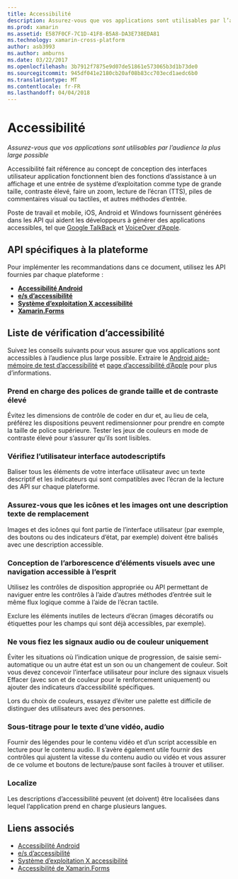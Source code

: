 ```yaml
---
title: Accessibilité
description: Assurez-vous que vos applications sont utilisables par l’audience la plus large possible
ms.prod: xamarin
ms.assetid: E587F0CF-7C1D-41F8-B5A8-DA3E738EDA81
ms.technology: xamarin-cross-platform
author: asb3993
ms.author: amburns
ms.date: 03/22/2017
ms.openlocfilehash: 3b7912f7875e9d07de51861e573065b3d1b73de0
ms.sourcegitcommit: 945df041e2180cb20af08b83cc703ecd1aedc6b0
ms.translationtype: MT
ms.contentlocale: fr-FR
ms.lasthandoff: 04/04/2018
---
```

# <a name="accessibility"></a>Accessibilité

_Assurez-vous que vos applications sont utilisables par l’audience la plus large possible_

Accessibilité fait référence au concept de conception des interfaces utilisateur application fonctionnent bien des fonctions d’assistance à un affichage et une entrée de système d’exploitation comme type de grande taille, contraste élevé, faire un zoom, lecture de l’écran (TTS), piles de commentaires visual ou tactiles, et autres méthodes d’entrée.

Poste de travail et mobile, iOS, Android et Windows fournissent générées dans les API qui aident les développeurs à générer des applications accessibles, tel que [Google TalkBack](https://play.google.com/store/apps/details?id=com.google.android.marvin.talkback) et [VoiceOver d’Apple](http://www.apple.com/accessibility/ios/voiceover/).

## <a name="platform-specific-apis"></a>API spécifiques à la plateforme

Pour implémenter les recommandations dans ce document, utilisez les API fournies par chaque plateforme :

- [**Accessibilité Android**](~/android/app-fundamentals/accessibility.md)
- [**e/s d’accessibilité**](~/ios/app-fundamentals/accessibility.md)
- [**Système d’exploitation X accessibilité**](~/mac/app-fundamentals/accessibility.md)
- [**Xamarin.Forms**](~/xamarin-forms/app-fundamentals/accessibility/index.md)

<a name="checklist" />

## <a name="accessibility-checklist"></a>Liste de vérification d’accessibilité

Suivez les conseils suivants pour vous assurer que vos applications sont accessibles à l’audience plus large possible. Extraire le [Android aide-mémoire de test d’accessibilité](http://developer.android.com/training/accessibility/testing.html) et [page d’accessibilité d’Apple](http://www.apple.com/accessibility/) pour plus d’informations.

### <a name="support-large-fonts-and-high-contrast"></a>Prend en charge des polices de grande taille et de contraste élevé

Évitez les dimensions de contrôle de coder en dur et, au lieu de cela, préférez les dispositions peuvent redimensionner pour prendre en compte la taille de police supérieure.
Tester les jeux de couleurs en mode de contraste élevé pour s’assurer qu’ils sont lisibles.

### <a name="make-the-user-interface-self-describing"></a>Vérifiez l’utilisateur interface autodescriptifs

Baliser tous les éléments de votre interface utilisateur avec un texte descriptif et les indicateurs qui sont compatibles avec l’écran de la lecture des API sur chaque plateforme.

### <a name="ensure-that-images-and-icons-have-an-alternate-text-description"></a>Assurez-vous que les icônes et les images ont une description texte de remplacement

Images et des icônes qui font partie de l’interface utilisateur (par exemple, des boutons ou des indicateurs d’état, par exemple) doivent être balisés avec une description accessible.

### <a name="design-the-visual-tree-with-accessible-navigation-in-mind"></a>Conception de l’arborescence d’éléments visuels avec une navigation accessible à l’esprit

Utilisez les contrôles de disposition appropriée ou API permettant de naviguer entre les contrôles à l’aide d’autres méthodes d’entrée suit le même flux logique comme à l’aide de l’écran tactile.

Exclure les éléments inutiles de lecteurs d’écran (images décoratifs ou étiquettes pour les champs qui sont déjà accessibles, par exemple).

### <a name="dont-rely-on-audio-or-color-cues-alone"></a>Ne vous fiez les signaux audio ou de couleur uniquement

Éviter les situations où l’indication unique de progression, de saisie semi-automatique ou un autre état est un son ou un changement de couleur. Soit vous devez concevoir l’interface utilisateur pour inclure des signaux visuels Effacer (avec son et de couleur pour le renforcement uniquement) ou ajouter des indicateurs d’accessibilité spécifiques.

Lors du choix de couleurs, essayez d’éviter une palette est difficile de distinguer des utilisateurs avec des personnes.

### <a name="captioning-for-video-text-for-audio"></a>Sous-titrage pour le texte d’une vidéo, audio

Fournir des légendes pour le contenu vidéo et d’un script accessible en lecture pour le contenu audio. Il s’avère également utile fournir des contrôles qui ajustent la vitesse du contenu audio ou vidéo et vous assurer de ce volume et boutons de lecture/pause sont faciles à trouver et utiliser.

### <a name="localize"></a>Localize

Les descriptions d’accessibilité peuvent (et doivent) être localisées dans lequel l’application prend en charge plusieurs langues.



## <a name="related-links"></a>Liens associés

- [Accessibilité Android](~/android/app-fundamentals/accessibility.md)
- [e/s d’accessibilité](~/ios/app-fundamentals/accessibility.md)
- [Système d’exploitation X accessibilité](~/mac/app-fundamentals/accessibility.md)
- [Accessibilité de Xamarin.Forms](~/xamarin-forms/app-fundamentals/accessibility/index.md)
